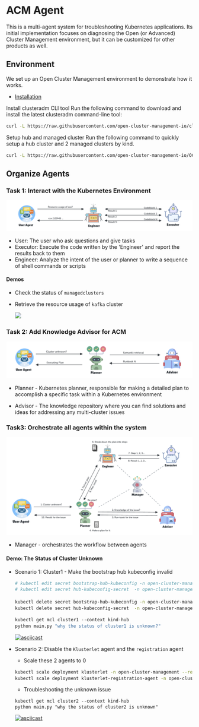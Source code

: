 # ACM Agent

This is a multi-agent system for troubleshooting Kubernetes applications. Its initial implementation focuses on diagnosing the Open (or Advanced) Cluster Management environment, but it can be customized for other products as well.

## Environment

We set up an Open Cluster Management environment to demonstrate how it works.

- [Installation](https://open-cluster-management.io/docs/getting-started/quick-start/)

Install clusteradm CLI tool
Run the following command to download and install the latest clusteradm command-line tool:

```bash
curl -L https://raw.githubusercontent.com/open-cluster-management-io/clusteradm/main/install.sh | bash
```

Setup hub and managed cluster
Run the following command to quickly setup a hub cluster and 2 managed clusters by kind.

```bash
curl -L https://raw.githubusercontent.com/open-cluster-management-io/OCM/main/solutions/setup-dev-environment/local-up.sh | bash
```

## Organize Agents

### Task 1: Interact with the Kubernetes Environment

![agent1](./images/agent1.png)

- User: The user who ask questions and give tasks
- Executor: Execute the code written by the 'Engineer' and report the results back to them
- Engineer: Analyze the intent of the user or planner to write a sequence of shell commands or scripts

#### Demos

- Check the status of `managedclusters`

- Retrieve the resource usage of `kafka` cluster

  <div style="display: flex; gap: 5px;">
    <a href="https://asciinema.org/a/677362" target="_blank">
      <img src="https://asciinema.org/a/677362.svg" style="width: 80%; height: auto;" />
    </a>
  </div>

### Task 2: Add Knowledge Advisor for ACM

![agent2](./images/agent2.png)

- Planner - Kubernetes planner, responsible for making a detailed plan to accomplish a specific task within a Kubernetes environment

- Advisor - The knowledge repository where you can find solutions and ideas for addressing any multi-cluster issues

### Task3: Orchestrate all agents within the system

![agent3](./images/agent3.png)

- Manager - orchestrates the workflow between agents

#### Demo: The Status of Cluster Unknown

- Scenario 1: Cluster1 - Make the bootstrap hub kubeconfig invalid

  ```bash
  # kubectl edit secret bootstrap-hub-kubeconfig -n open-cluster-management-agent --context kind-cluster1
  # kubectl edit secret hub-kubeconfig-secret  -n open-cluster-management-agent --context kind-cluster1

  kubectl delete secret bootstrap-hub-kubeconfig -n open-cluster-management-agent --context kind-cluster1
  kubectl delete secret hub-kubeconfig-secret  -n open-cluster-management-agent --context kind-cluster1
  ```

  ```python
  kubectl get mcl cluster1 --context kind-hub
  python main.py "why the status of cluster1 is unknown?"
  ```

  [![asciicast](https://asciinema.org/a/674162.svg)](https://asciinema.org/a/674162)


- Scenario 2: Disable the `Klusterlet` agent and the `registration` agent

  - Scale these 2 agents to 0

  ```bash
  kubectl scale deployment klusterlet -n open-cluster-management --replicas=0 --context kind-cluster2
  kubectl scale deployment klusterlet-registration-agent -n open-cluster-management-agent --replicas=0 --context kind-cluster2
  ```

  - Troubleshooting the unknown issue

  ```shell
  kubectl get mcl cluster2 --context kind-hub
  python main.py "why the status of cluster2 is unknown"
  ```

  [![asciicast](https://asciinema.org/a/677394.svg)](https://asciinema.org/a/677394)
